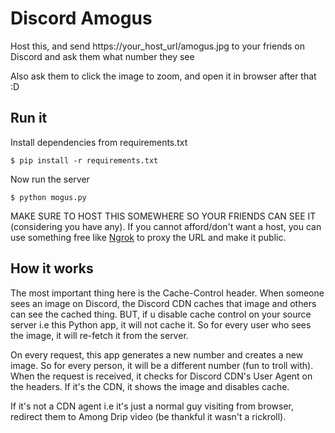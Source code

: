 # Discord Amogus

Host this, and send https://your_host_url/amogus.jpg to your friends on Discord and ask them what number they see

Also ask them to click the image to zoom, and open it in browser after that :D

## Run it
Install dependencies from requirements.txt

```
$ pip install -r requirements.txt
```

Now run the server
```
$ python mogus.py
```

MAKE SURE TO HOST THIS SOMEWHERE SO YOUR FRIENDS CAN SEE IT (considering you have any). 
If you cannot afford/don't want a host, you can use something free like [Ngrok](https://ngrok.com/) to proxy the URL and make it public.

## How it works

The most important thing here is the Cache-Control header. When someone sees an image on Discord, the Discord CDN caches that image and others
can see the cached thing. BUT, if u disable cache control on your source server i.e this Python app, it will not cache it. So for every user who
sees the image, it will re-fetch it from the server.

On every request, this app generates a new number and creates a new image. So for every person, it will be a different number (fun to troll with).
When the request is received, it checks for Discord CDN's User Agent on the headers. If it's the CDN, it shows the image and disables cache.

If it's not a CDN agent i.e it's just a normal guy visiting from browser, redirect them to Among Drip video (be thankful it wasn't a rickroll).
